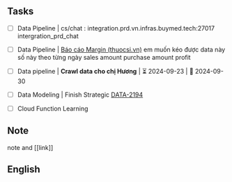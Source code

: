 
## Tasks

- [ ] Data Pipeline | cs/chat : integration.prd.vn.infras.buymed.tech:27017 intergration_prd_chat
- [ ] Data Pipeline | [Báo cáo Margin (thuocsi.vn)](https://internal.thuocsi.vn/report/margin "https://internal.thuocsi.vn/report/margin")
      em muốn kéo được data này số này theo từng ngày
	      sales amount
	      purchase amount
	      profit
- [ ] Data pipeline | **Crawl data cho chị Hương** | ⏳ 2024-09-23 | 📅 2024-09-30 
- [ ] Data Modeling | Finish Strategic [DATA-2194](https://buymed.atlassian.net/browse/DATA-2194)

- [ ] Cloud Function Learning
## Note

note and [[link]]

## English
